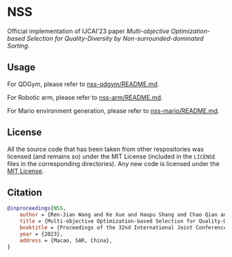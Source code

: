 # NSS

Official implementation of IJCAI'23 paper *Multi-objective Optimization-based Selection for Quality-Diversity by Non-surrounded-dominated Sorting*.

## Usage

For QDGym, please refer to [nss-qdgym/README.md](nss-qdgym/README.md).

For Robotic arm, please refer to [nss-arm/README.md](nss-arm/README.md).

For Mario environment generation, please refer to [nss-mario/README.md](nss-mario/README.md).

## License

All the source code that has been taken from other respositories was licensed (and remains so) under the MIT License (included in the `LICENSE` files in the corresponding directories). Any new code is licensed under the [MIT License](LICENSE).

## Citation

```bibtex
@inproceedings{NSS,
    author = {Ren-Jian Wang and Ke Xue and Haopu Shang and Chao Qian and Haobo Fu and Qiang Fu},
    title = {Multi-objective Optimization-based Selection for Quality-Diversity by Non-surrounded-dominated Sorting},
    booktitle = {Proceedings of the 32nd International Joint Conference on Artificial Intelligence (IJCAI'23)},
    year = {2023},
    address = {Macao, SAR, China},
}
```
